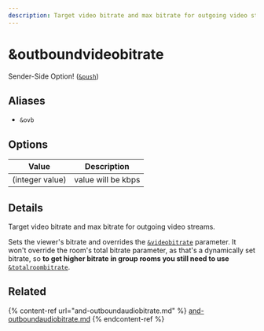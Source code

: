```yaml
---
description: Target video bitrate and max bitrate for outgoing video streams
---
```


# \&outboundvideobitrate

Sender-Side Option! ([`&push`](push.md))

## Aliases

* `&ovb`

## Options

| Value           | Description        |
| --------------- | ------------------ |
| (integer value) | value will be kbps |

## Details

Target video bitrate and max bitrate for outgoing video streams.

Sets the viewer's bitrate and overrides the [`&videobitrate`](../advanced-settings/view-parameters/bitrate.md) parameter.  It won't override the room's total bitrate parameter, as that's a dynamically set bitrate, so **to get higher bitrate in group rooms you still need to use** [`&totalroombitrate`](../advanced-settings/view-parameters/totalroombitrate.md).

## Related

{% content-ref url="and-outboundaudiobitrate.md" %}
[and-outboundaudiobitrate.md](and-outboundaudiobitrate.md)
{% endcontent-ref %}
